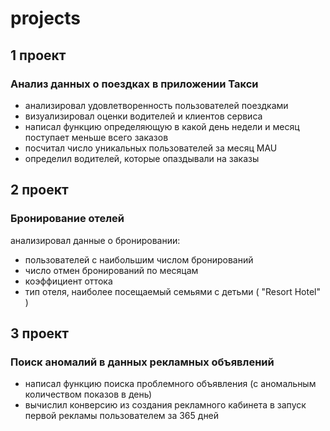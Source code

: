 # projects

## 1 проект
### Анализ данных о поездках в приложении Такси
- анализировал удовлетворенность пользователей поездками 
- визуализировал оценки водителей и клиентов сервиса
- написал функцию определяющую в какой день недели и месяц поступает меньше всего заказов
- посчитал число уникальных пользователей за месяц MAU
- определил водителей, которые опаздывали на заказы

## 2 проект 
### Бронирование отелей
анализировал данные о бронировании:
- пользователей с наибольшим числом бронирований
- число отмен бронирований по месяцам
- коэффициент оттока
- тип отеля, наиболее посещаемый семьями с
детьми ( "Resort Hotel" )

## 3 проект
### Поиск аномалий в данных рекламных объявлений
- написал функцию поиска проблемного объявления (с
аномальным количеством показов в день)
- вычислил конверсию из создания рекламного кабинета в
запуск первой рекламы пользователем за 365 дней


